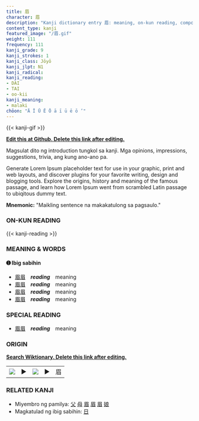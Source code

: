 ```yaml
---
title: 眉
character: 眉
description: "Kanji dictionary entry 眉: meaning, on-kun reading, compounds, origin, related kanji"
content_type: kanji
featured_image: "/眉.gif"
weight: 111
frequency: 111
kanji_grade: 9
kanji_strokes: 1
kanji_class: Jōyō
kanji_jlpt: N1
kanji_radical: 
kanji_reading: 
- DAI
- TAI
- oo-kii
kanji_meaning:
- malaki
chōon: "Ā Ī Ū Ē Ō ā ī ū ē ō ’"
---
```

[//]: # (Don't edit the line below. Kanji animated GIF code is automatically generated.)
{{< kanji-gif >}}

[//]: # (Edit below this line.)

**[Edit this at Github. Delete this link after editing.](https://github.com/tim0g/tim/tree/main/content/kanji/眉/index.md)**

Magsulat dito ng introduction tungkol sa kanji. Mga opinions, impressions, suggestions, trivia, ang kung ano-ano pa.

Generate Lorem Ipsum placeholder text for use in your graphic, print and web layouts, and discover plugins for your favorite writing, design and blogging tools. Explore the origins, history and meaning of the famous passage, and learn how Lorem Ipsum went from scrambled Latin passage to ubiqitous dummy text.
 
**Mnemonic:** "Maikling sentence na makakatulong sa pagsaulo."

### ON-KUN READING

[//]: # (Don't edit the line below. ON-KUN READING code is automatically generated.)
{{< kanji-reading >}}

### MEANING & WORDS

#### ➊ **Ibig sabihin**
  - [眉](../眉)[眉](../眉)　***reading***　meaning
  - [眉](../眉)[眉](../眉)　***reading***　meaning
  - [眉](../眉)[眉](../眉)　***reading***　meaning
  - [眉](../眉)[眉](../眉)　***reading***　meaning

### SPECIAL READING
  - [眉](../眉)[眉](../眉)　***reading***　meaning

### ORIGIN

**[Search Wiktionary. Delete this link after editing.](https://wiktionary.org/wiki/眉)**
<table class="kanji-table"><tr><td>
<img src="60px-眉-bronze.svg.png">
</td><td>▶</td><td>
<img src="60px-眉-oracle.svg.png">
</td><td>▶</td>
<td class="kanji-origin">眉</td>
</tr></table>

### RELATED KANJI
- Miyembro ng pamilya: [父](../父) [母](../母) [眉](../眉) [眉](../眉) [眉](../眉) [娘](../娘)
- Magkatulad ng ibig sabihin: [日](../日)
